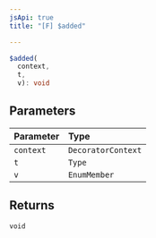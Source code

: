 ```yaml
---
jsApi: true
title: "[F] $added"

---
```

```ts
$added(
  context,
  t,
  v): void
```

## Parameters

| Parameter | Type |
| :------ | :------ |
| `context` | `DecoratorContext` |
| `t` | `Type` |
| `v` | `EnumMember` |

## Returns

`void`
